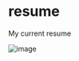 # resume
My current resume

![image](https://user-images.githubusercontent.com/78379822/200355190-7b83d7f9-8d52-4b6a-9169-b435bfb726f7.png)

